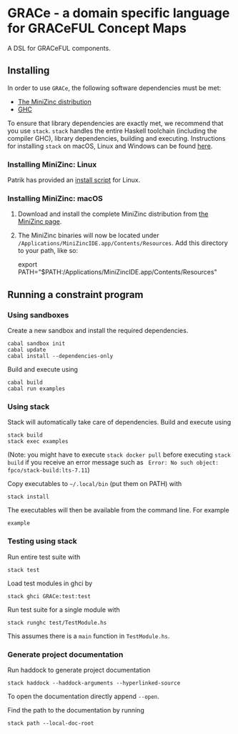 # GRACe - a domain specific language for GRACeFUL Concept Maps

A DSL for GRACeFUL components.

## Installing

In order to use `GRACe`, the following software dependencies must be
met:

* [The MiniZinc distribution](http://www.minizinc.org/index.html)
* [GHC](https://www.haskell.org/downloads)

To ensure that library dependencies are exactly met, we recommend that
you use `stack`. `stack` handles the entire Haskell toolchain
(including the compiler GHC), library dependencies, building and
executing. Instructions for installing `stack` on macOS, Linux and
Windows can be found
[here](https://docs.haskellstack.org/en/stable/install_and_upgrade/).

### Installing MiniZinc: Linux

Patrik has provided an [install script](doc/INSTALL.md) for Linux.

### Installing MiniZinc: macOS

1. Download and install the complete MiniZinc distribution from
  [the MiniZinc page](http://www.minizinc.org/index.html).
2. The MiniZinc binaries will now be located under
  `/Applications/MiniZincIDE.app/Contents/Resources`. Add this directory to your
  path, like so:

      export PATH="$PATH:/Applications/MiniZincIDE.app/Contents/Resources"

## Running a constraint program

### Using sandboxes

Create a new sandbox and install the required dependencies.

```shell
cabal sandbox init
cabal update
cabal install --dependencies-only
```

Build and execute using

```shell
cabal build
cabal run examples
```

### Using stack

Stack will automatically take care of dependencies. Build and execute using

```shell
stack build
stack exec examples
```

(Note: you might have to execute `stack docker pull` before executing `stack build` if you receive an error message such as `
Error: No such object: fpco/stack-build:lts-7.11`)

Copy executables to `~/.local/bin` (put them on PATH) with

```shell
stack install
```

The executables will then be available from the command line. For example

```shell
example
```

### Testing using stack

Run entire test suite with

```shell
stack test
```

Load test modules in ghci by

```shell
stack ghci GRACe:test:test
```

Run test suite for a single module with

```shell
stack runghc test/TestModule.hs
```

This assumes there is a `main` function in `TestModule.hs`.

### Generate project documentation

Run haddock to generate project documentation

```shell
stack haddock --haddock-arguments --hyperlinked-source
```

To open the documentation directly append `--open`.

Find the path to the documentation by running

```shell
stack path --local-doc-root
```

